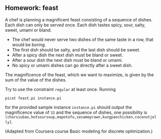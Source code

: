 ## Homework: feast

A chef is planning a magnificent feast consisting of a sequence of dishes. Each dish can only be served once. Each dish tastes spicy, sour, salty, sweet, umami or bland. 

* The chef would never serve two dishes of the same taste in a row, that would be boring. 
* The first dish should be salty, and the last dish should be sweet. 
* After a spicy dish the next dish must be bland or sweet. 
* After a sour dish the next dish must be bland or umami. 
* No spicy or umami dishes can go directly after a sweet dish.

The magnificence of the feast, which we want to maximize, is given by the sum of the value of the dishes.

Try to use the constraint `regular` at least once. Running
```
picat feast.pi instance.pi
```
for the provided sample instance `instance.pi` should output the magnificence value of `33` and the sequence of dishes, one possibility is `[charsiubao,hotsoursoup,mapotofu,sesameprawn,kungpaochicken,coconutjelly]`.

(Adapted from Coursera course Basic modeling for discrete optimization.)
